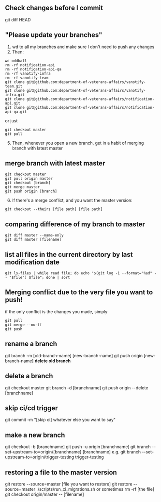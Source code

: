 ## Check changes before I commit
git diff HEAD

## "Please update your branches"
1. wd to all my branches and make sure I don't need to push any changes
2. Then:
```
wd oddball
rm -rf notification-api
rm -rf notification-api-qa
rm -rf vanotify-infra
rm -rf vanotify-team
git clone git@github.com:department-of-veterans-affairs/vanotify-team.git 
git clone git@github.com:department-of-veterans-affairs/vanotify-infra.git
git clone git@github.com:department-of-veterans-affairs/notification-api.git
git clone git@github.com:department-of-veterans-affairs/notification-api-qa.git
```
or just
```
git checkout master
git pull
```
5. Then, whenever you open a new branch, get in a habit of merging branch with latest master
## merge branch with latest master
```
git checkout master
git pull origin master
git checkout [branch]
git merge master
git push origin [branch]
```
6. If there's a merge conflict, and you want the master version:
```
git checkout --theirs [file path] [file path]
```
## comparing difference of my branch to master
```
git diff master --name-only
git diff master [filename]
```

## list all files in the current directory by last modification date
```
git ls-files | while read file; do echo "$(git log -1 --format="%ad" -- "$file") $file"; done | sort
```


## Merging conflict due to the very file you want to push!
if the only conflict is the changes you made, simply
```
git pull
git merge --no-ff
git push
```

## rename a branch
git branch -m [old-branch-name] [new-branch-name]
git push origin [new-branch-name]
**delete old branch**

## delete a branch

git checkout master
git branch -d [branchname]
git push origin --delete [branchname]

## skip ci/cd trigger
git commit -m "[skip ci] whatever else you want to say"

## make a new branch

git checkout -b [branchname]
git push -u origin [branchname]
git branch --set-upstream-to=origin/[branchname] [branchname]
  e.g.
  git branch --set-upstream-to=origin/trigger-testing trigger-testing


## restoring a file to the master version
git restore --source=master [file you want to restore]
git restore --source=master ./scripts/run_ci_migrations.sh
or sometimes
rm -rf [the file]
git checkout origin/master -- [filename]
